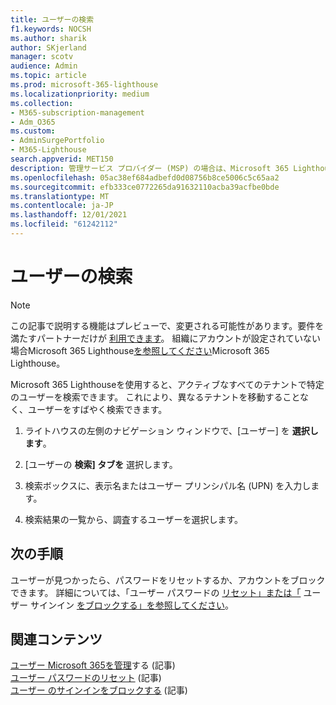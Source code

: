 ```yaml
---
title: ユーザーの検索
f1.keywords: NOCSH
ms.author: sharik
author: SKjerland
manager: scotv
audience: Admin
ms.topic: article
ms.prod: microsoft-365-lighthouse
ms.localizationpriority: medium
ms.collection:
- M365-subscription-management
- Adm_O365
ms.custom:
- AdminSurgePortfolio
- M365-Lighthouse
search.appverid: MET150
description: 管理サービス プロバイダー (MSP) の場合は、Microsoft 365 Lighthouseを検索する方法について説明します。
ms.openlocfilehash: 05ac38ef684adbefd0d08756b8ce5006c5c65aa2
ms.sourcegitcommit: efb333ce0772265da91632110acba39acfbe0bde
ms.translationtype: MT
ms.contentlocale: ja-JP
ms.lasthandoff: 12/01/2021
ms.locfileid: "61242112"
---
```

# <a name="search-for-users"></a>ユーザーの検索

> [!NOTE]
> この記事で説明する機能はプレビューで、変更される可能性があります。要件を満たすパートナーだけが [利用できます](m365-lighthouse-requirements.md)。 組織にアカウントが設定されていない場合Microsoft 365 Lighthouse[を参照してください](m365-lighthouse-sign-up.md)Microsoft 365 Lighthouse。

Microsoft 365 Lighthouseを使用すると、アクティブなすべてのテナントで特定のユーザーを検索できます。 これにより、異なるテナントを移動することなく、ユーザーをすばやく検索できます。

1. ライトハウスの左側のナビゲーション ウィンドウで、[ユーザー] を **選択します**。

2. [ユーザーの **検索] タブを** 選択します。

3. 検索ボックスに、表示名またはユーザー プリンシパル名 (UPN) を入力します。

4. 検索結果の一覧から、調査するユーザーを選択します。

## <a name="next-steps"></a>次の手順

ユーザーが見つかったら、パスワードをリセットするか、アカウントをブロックできます。 詳細については、「ユーザー パスワードの [リセット」または「](m365-lighthouse-reset-user-password.md) ユーザー サインイン [をブロックする」を参照してください](m365-lighthouse-block-user-signin.md)。

## <a name="related-content"></a>関連コンテンツ

[ユーザー Microsoft 365を管理](../enterprise/manage-microsoft-365-accounts.md)する (記事)\
[ユーザー パスワードのリセット](m365-lighthouse-reset-user-password.md) (記事)\
[ユーザー のサインインをブロックする](m365-lighthouse-block-user-signin.md) (記事)
